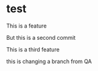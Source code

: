 # test

This is a feature

But this is a second commit

This is a third feature

this is changing a branch from QA
